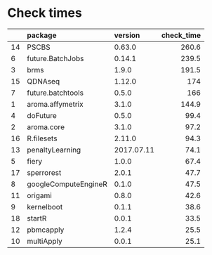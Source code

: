 # Check times

|   |package              |version    | check_time|
|:--|:--------------------|:----------|----------:|
|14 |PSCBS                |0.63.0     |      260.6|
|6  |future.BatchJobs     |0.14.1     |      239.5|
|3  |brms                 |1.9.0      |      191.5|
|15 |QDNAseq              |1.12.0     |        174|
|7  |future.batchtools    |0.5.0      |        166|
|1  |aroma.affymetrix     |3.1.0      |      144.9|
|4  |doFuture             |0.5.0      |       99.4|
|2  |aroma.core           |3.1.0      |       97.2|
|16 |R.filesets           |2.11.0     |       94.3|
|13 |penaltyLearning      |2017.07.11 |       74.1|
|5  |fiery                |1.0.0      |       67.4|
|17 |sperrorest           |2.0.1      |       47.7|
|8  |googleComputeEngineR |0.1.0      |       47.5|
|11 |origami              |0.8.0      |       42.6|
|9  |kernelboot           |0.1.1      |       38.6|
|18 |startR               |0.0.1      |       33.5|
|12 |pbmcapply            |1.2.4      |       25.5|
|10 |multiApply           |0.0.1      |       25.1|


